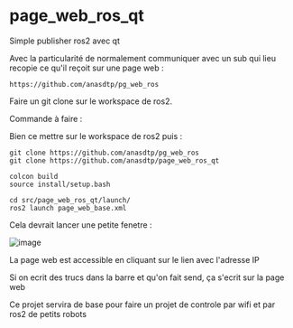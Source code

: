 # page_web_ros_qt
Simple publisher ros2 avec qt

Avec la particularité de normalement communiquer avec un sub qui lieu recopie ce qu'il reçoit sur une page web :

```
https://github.com/anasdtp/pg_web_ros
```

Faire un git clone sur le workspace de ros2.

Commande à faire :

Bien ce mettre sur le workspace de ros2 puis : 

```
git clone https://github.com/anasdtp/pg_web_ros
git clone https://github.com/anasdtp/page_web_ros_qt
```
```
colcon build
source install/setup.bash
```
```
cd src/page_web_ros_qt/launch/
ros2 launch page_web_base.xml
```

Cela devrait lancer une petite fenetre :

![image](https://github.com/anasdtp/page_web_ros_qt/assets/116441391/0e440a06-8fb7-4354-a83e-2795d479731b)

La page web est accessible en cliquant sur le lien avec l'adresse IP

Si on ecrit des trucs dans la barre et qu'on fait send, ça s'ecrit sur la page web

Ce projet servira de base pour faire un projet de controle par wifi et par ros2 de petits robots 
